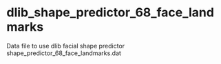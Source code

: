 # dlib_shape_predictor_68_face_landmarks
Data file to use dlib facial shape predictor shape_predictor_68_face_landmarks.dat
